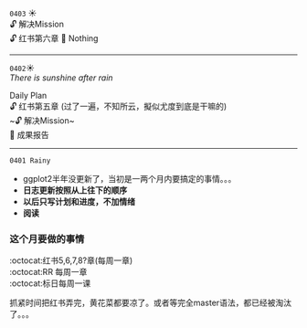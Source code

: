 ``0403`` :sunny:  
:unlock: 解决Mission  
:unlock: 红书第六章
:briefcase: Nothing

----
``0402``:sunny:  
*There is sunshine after rain*

Daily Plan  
:unlock: 红书第五章  (过了一遍，不知所云，擬似尤度到底是干嘛的)  
~:unlock: 解决Mission~  
:briefcase: 成果报告

---
``0401 Rainy``
- ggplot2半年没更新了，当初是一两个月内要搞定的事情。。。
- **日志更新按照从上往下的顺序**
- **以后只写计划和进度，不加情绪**
- **阅读**

### 这个月要做的事情  
:octocat:红书5,6,7,8?章(每周一章)  
:octocat:RR 每周一章  
:octocat:标日每周一课

 抓紧时间把红书弄完，黄花菜都要凉了。或者等完全master语法，都已经被淘汰了。。。
